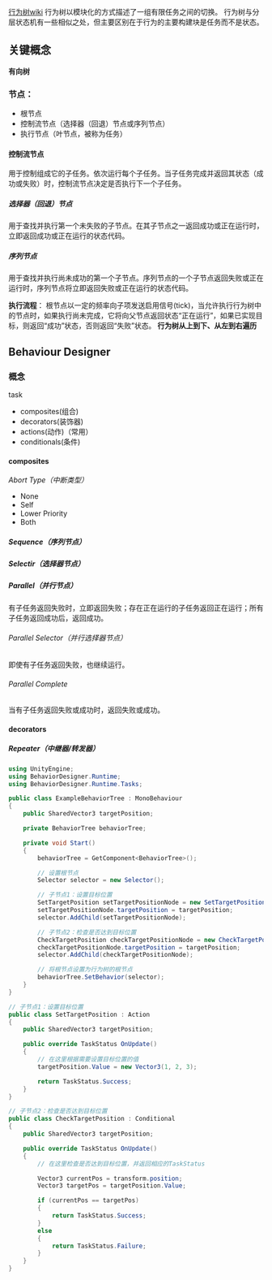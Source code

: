 [行为树wiki](https://en.wikipedia.org/wiki/Behavior_tree_(artificial_intelligence,_robotics_and_control)#)
行为树以模块化的方式描述了一组有限任务之间的切换。
行为树与分层状态机有一些相似之处，但主要区别在于行为的主要构建块是任务而不是状态。
## 关键概念
**有向树**

### 节点：
- 根节点
- 控制流节点（选择器（回退）节点或序列节点）
- 执行节点（叶节点，被称为任务）
#### 控制流节点
用于控制组成它的子任务。依次运行每个子任务。当子任务完成并返回其状态（成功或失败）时，控制流节点决定是否执行下一个子任务。
##### 选择器（回退）节点
用于查找并执行第一个未失败的子节点。在其子节点之一返回成功或正在运行时，立即返回成功或正在运行的状态代码。
##### 序列节点
用于查找并执行尚未成功的第一个子节点。序列节点的一个子节点返回失败或正在运行时，序列节点将立即返回失败或正在运行的状态代码。


**执行流程**：
根节点以一定的频率向子项发送启用信号(tick)，当允许执行行为树中的节点时，如果执行尚未完成，它将向父节点返回状态“正在运行”，如果已实现目标，则返回“成功”状态，否则返回“失败”状态。
**行为树从上到下、从左到右遍历**

## Behaviour Designer
### 概念
task
- composites(组合)
- decorators(装饰器)
- actions(动作)（常用）
- conditionals(条件)
#### composites
*Abort Type（中断类型）*
- None
- Self
- Lower Priority
- Both
##### Sequence（序列节点）
##### Selectir（选择器节点）
##### Parallel（并行节点）
有子任务返回失败时，立即返回失败；存在正在运行的子任务返回正在运行；所有子任务返回成功后，返回成功。
###### Parallel Selector（并行选择器节点）
即使有子任务返回失败，也继续运行。
###### Parallel Complete
当有子任务返回失败或成功时，返回失败或成功。

#### decorators
##### Repeater（中继器/转发器）







```C#
using UnityEngine;
using BehaviorDesigner.Runtime;
using BehaviorDesigner.Runtime.Tasks;

public class ExampleBehaviorTree : MonoBehaviour
{
    public SharedVector3 targetPosition;

    private BehaviorTree behaviorTree;

    private void Start()
    {
        behaviorTree = GetComponent<BehaviorTree>();

        // 设置根节点
        Selector selector = new Selector();

        // 子节点1：设置目标位置
        SetTargetPosition setTargetPositionNode = new SetTargetPosition();
        setTargetPositionNode.targetPosition = targetPosition;
        selector.AddChild(setTargetPositionNode);

        // 子节点2：检查是否达到目标位置
        CheckTargetPosition checkTargetPositionNode = new CheckTargetPosition();
        checkTargetPositionNode.targetPosition = targetPosition;
        selector.AddChild(checkTargetPositionNode);

        // 将根节点设置为行为树的根节点
        behaviorTree.SetBehavior(selector);
    }
}

// 子节点1：设置目标位置
public class SetTargetPosition : Action
{
    public SharedVector3 targetPosition;

    public override TaskStatus OnUpdate()
    {
        // 在这里根据需要设置目标位置的值
        targetPosition.Value = new Vector3(1, 2, 3);

        return TaskStatus.Success;
    }
}

// 子节点2：检查是否达到目标位置
public class CheckTargetPosition : Conditional
{
    public SharedVector3 targetPosition;

    public override TaskStatus OnUpdate()
    {
        // 在这里检查是否达到目标位置，并返回相应的TaskStatus

        Vector3 currentPos = transform.position;
        Vector3 targetPos = targetPosition.Value;

        if (currentPos == targetPos)
        {
            return TaskStatus.Success;
        }
        else
        {
            return TaskStatus.Failure;
        }
    }
}
```